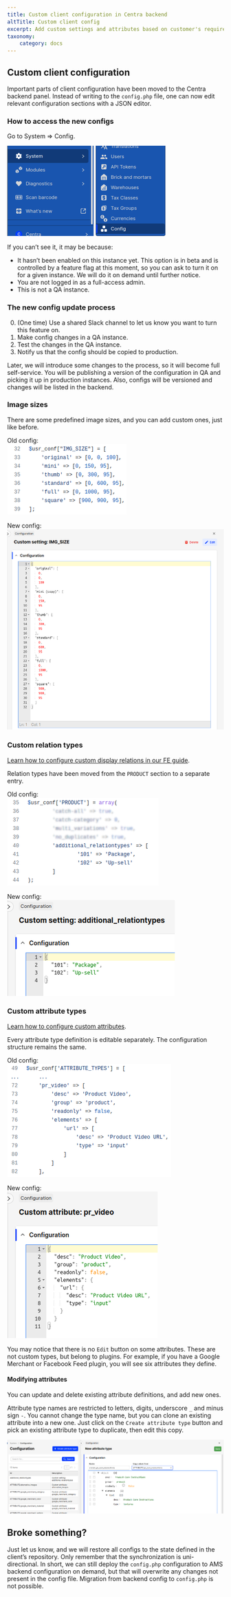 ```yaml
---
title: Custom client configuration in Centra backend
altTitle: Custom client config
excerpt: Add custom settings and attributes based on customer's requirements
taxonomy:
    category: docs
---
```


## Custom client configuration

Important parts of client configuration have been moved to the Centra backend panel. Instead of writing to the `config.php` file, one can now edit relevant configuration sections with a JSON editor.

### How to access the new configs

Go to System => Config.

![](system-config.png)

If you can’t see it, it may be because:  
* It hasn’t been enabled on this instance yet. This option is in beta and is controlled by a feature flag at this moment, so you can ask to turn it on for a given instance. We will do it on demand until further notice.  
* You are not logged in as a full-access admin.  
* This is not a QA instance.

### The new config update process

0. (One time) Use a shared Slack channel to let us know you want to turn this feature on.  
1. Make config changes in a QA instance.  
2. Test the changes in the QA instance.  
3. Notify us that the config should be copied to production.

Later, we will introduce some changes to the process, so it will become full self-service. You will be publishing a version of the configuration in QA and picking it up in production instances. Also, configs will be versioned and changes will be listed in the backend.

### Image sizes

There are some predefined image sizes, and you can add custom ones, just like before.

Old config:  
![](image-sizes-old.png)

New config:  
![](image-sizes-new.png)

### Custom relation types

[Learn how to configure custom display relations in our FE guide](/fe-development/fe-elements#custom-relation-types-for-product-displays).

Relation types have been moved from the `PRODUCT` section to a separate entry.

Old config:  
![](custom-relationtypes-old.png)

New config:  
![](custom-relationtypes-new.png)

### Custom attribute types

[Learn how to configure custom attributes](/overview/custom-attributes).

Every attribute type definition is editable separately. The configuration structure remains the same.

Old config:  
![](custom-attributes-old.png)

New config:  
![](custom-attributes-new.png)

You may notice that there is no `Edit` button on some attributes. These are not custom types, but belong to plugins. For example, if you have a Google Merchant or Facebook Feed plugin, you will see six attributes they define.

#### Modifying attributes

You can update and delete existing attribute definitions, and add new ones.

Attribute type names are restricted to letters, digits, underscore `_` and minus sign `-`. You cannot change the type name, but you can clone an existing attribute into a new one. Just click on the `Create attribute type` button and pick an existing attribute type to duplicate, then edit this copy.

![](modify-attributes.png)

## Broke something?

Just let us know, and we will restore all configs to the state defined in the client’s repository. Only remember that the synchronization is uni-directional. In short, we can still deploy the `config.php` configuration to AMS backend configuration on demand, but that will overwrite any changes not present in the config file. Migration from backend config to `config.php` is not possible.
